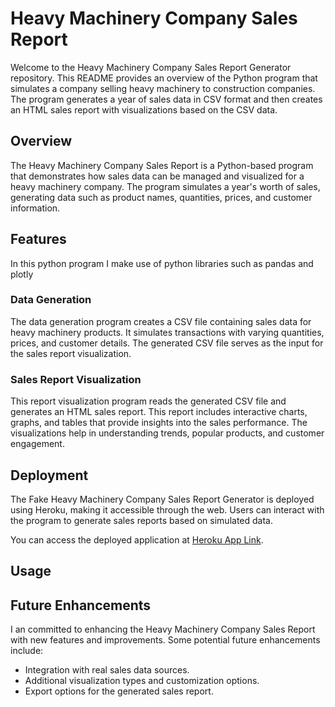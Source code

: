 # Heavy Machinery Company Sales Report

Welcome to the Heavy Machinery Company Sales Report Generator repository. This README provides an overview of the Python program that simulates a company selling heavy machinery to construction companies. The program generates a year of sales data in CSV format and then creates an HTML sales report with visualizations based on the CSV data.

## Overview

The Heavy Machinery Company Sales Report is a Python-based program that demonstrates how sales data can be managed and visualized for a heavy machinery company. The program simulates a year's worth of sales, generating data such as product names, quantities, prices, and customer information.

## Features
In this python program I make use of python libraries such as pandas and plotly

### Data Generation

The data generation program creates a CSV file containing sales data for heavy machinery products. It simulates transactions with varying quantities, prices, and customer details. The generated CSV file serves as the input for the sales report visualization.

### Sales Report Visualization

This report visualization program reads the generated CSV file and generates an HTML sales report. This report includes interactive charts, graphs, and tables that provide insights into the sales performance. The visualizations help in understanding trends, popular products, and customer engagement.

## Deployment

The Fake Heavy Machinery Company Sales Report Generator is deployed using Heroku, making it accessible through the web. Users can interact with the program to generate sales reports based on simulated data.

You can access the deployed application at [Heroku App Link](https://heavytech-delight-sales-report-995633807fb3.herokuapp.com/).

## Usage


## Future Enhancements

I an committed to enhancing the Heavy Machinery Company Sales Report  with new features and improvements. Some potential future enhancements include:

- Integration with real sales data sources.
- Additional visualization types and customization options.
- Export options for the generated sales report.
